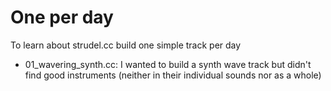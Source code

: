 # One per day
To learn about strudel.cc build one simple track per day

- 01_wavering_synth.cc: I wanted to build a synth wave track but didn't find good instruments (neither in their individual sounds nor as a whole)
